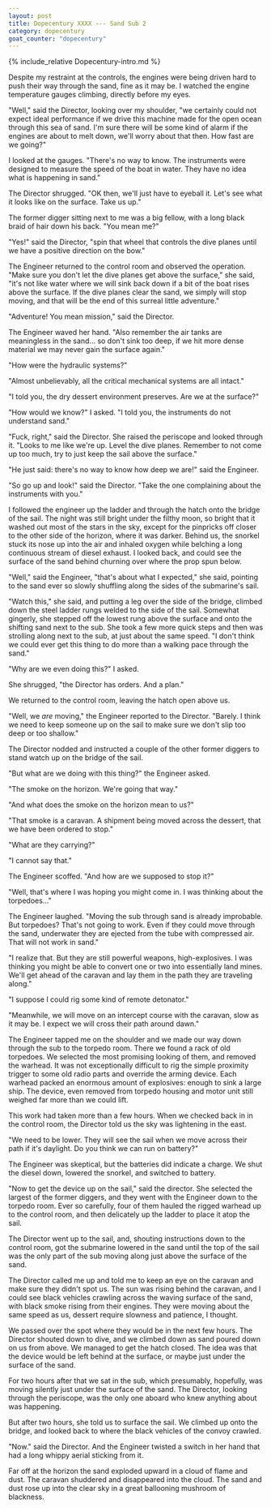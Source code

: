 ```yaml
---
layout: post
title: Dopecentury XXXX --- Sand Sub 2
category: dopecentury
goat_counter: "dopecentury" 
---
```


{% include_relative Dopecentury-intro.md %}

Despite my restraint at the controls, the engines were being driven hard to push their way through the sand, fine as it may be. I watched the engine temperature gauges climbing, directly before my eyes.

"Well," said the Director, looking over my shoulder, "we certainly could not expect ideal performance if we drive this machine made for the open ocean through this sea of sand. I'm sure there will be some kind of alarm if the engines are about to melt down, we'll worry about that then. How fast are we going?"

I looked at the gauges. "There's no way to know. The instruments were designed to measure the speed of the boat in water. They have no idea what is happening in sand."

The Director shrugged. "OK then, we'll just have to eyeball it. Let's see what it looks like on the surface. Take us up."

The former digger sitting next to me was a big fellow, with a long black braid of hair down his back. "You mean me?"

"Yes!" said the Director, "spin that wheel that controls the dive planes until we have a positive direction on the bow."

The Engineer returned to the control room and observed the operation. "Make sure you don't let the dive planes get above the surface," she said, "it's not like water where we will sink back down if a bit of the boat rises above the surface. If the dive planes clear the sand, we simply will stop moving, and that will be the end of this surreal little adventure."

"Adventure! You mean mission," said the Director. 

The Engineer waved her hand. "Also remember the air tanks are meaningless in the sand... so don't sink too deep, if we hit more dense material we may never gain the surface again."

"How were the hydraulic systems?"

"Almost unbelievably, all the critical mechanical systems are all intact."

"I told you, the dry dessert environment preserves. Are we at the surface?"

"How would we know?" I asked. "I told you, the instruments do not understand sand."

"Fuck, right," said the Director. She raised the periscope and looked through it. "Looks to me like we're up. Level the dive planes. Remember to not come up too much, try to just keep the sail above the surface."

"He just said: there's no way to know how deep we are!" said the Engineer.

"So go up and look!" said the Director. "Take the one complaining about the instruments with you."

I followed the engineer up the ladder and through the hatch onto the bridge of the sail. The night was still bright under the filthy moon, so bright that it washed out most of the stars in the sky, except for the pinpricks off closer to the other side of the horizon, where it was darker. Behind us, the snorkel stuck its nose up into the air and inhaled oxygen while belching a long continuous stream of diesel exhaust. I looked back, and could see the surface of the sand behind churning over where the prop spun below.

"Well," said the Engineer, "that's about what I expected," she said, pointing to the sand ever so slowly shuffling along the sides of the submarine's sail.

"Watch this," she said, and putting a leg over the side of the bridge, climbed down the steel ladder rungs welded to the side of the sail. Somewhat gingerly, she stepped off the lowest rung above the surface and onto the shifting sand next to the sub. She took a few more quick steps and then was strolling along next to the sub, at just about the same speed. "I don't think we could ever get this thing to do more than a walking pace through the sand."

"Why are we even doing this?" I asked.

She shrugged, "the Director has orders. And a plan."

We returned to the control room, leaving the hatch open above us.

"Well, we _are_ moving," the Engineer reported to the Director. "Barely. I think we need to keep someone up on the sail to make sure we don't slip too deep or too shallow."

The Director nodded and instructed a couple of the other former diggers to stand watch up on the bridge of the sail.

"But what are we doing with this thing?" the Engineer asked.

"The smoke on the horizon. We're going that way."

"And what does the smoke on the horizon mean to us?"

"That smoke is a caravan. A shipment being moved across the dessert, that we have been ordered to stop."

"What are they carrying?"

"I cannot say that."

The Engineer scoffed. "And how are we supposed to stop it?"

"Well, that's where I was hoping you might come in. I was thinking about the torpedoes..."

The Engineer laughed. "Moving the sub through sand is already improbable. But torpedoes? That's not going to work. Even if they could move through the sand, underwater they are ejected from the tube with compressed air. That will not work in sand."

"I realize that. But they are still powerful weapons, high-explosives. I was thinking you might be able to convert one or two into essentially land mines. We'll get ahead of the caravan and lay them in the path they are traveling along."

"I suppose I could rig some kind of remote detonator." 

"Meanwhile, we will move on an intercept course with the caravan, slow as it may be. I expect we will cross their path around dawn."

The Engineer tapped me on the shoulder and we made our way down through the sub to the torpedo room. There we found a rack of old torpedoes. We selected the most promising looking of them, and removed the warhead. It was not exceptionally difficult to rig the simple proximity trigger to some old radio parts and override the arming device. Each warhead packed an enormous amount of explosives: enough to sink a large ship. The device, even removed from torpedo housing and motor unit still weighed far more than we could lift.

This work had taken more than a few hours. When we checked back in in the control room, the Director told us the sky was lightening in the east.

"We need to be lower. They will see the sail when we move across their path if it's daylight. Do you think we can run on battery?"

The Engineer was skeptical, but the batteries did indicate a charge. We shut the diesel down, lowered the snorkel, and switched to battery.

"Now to get the device up on the sail," said the director. She selected the largest of the former diggers, and they went with the Engineer down to the torpedo room. Ever so carefully, four of them hauled the rigged warhead up to the control room, and then delicately up the ladder to place it atop the sail.

The Director went up to the sail, and, shouting instructions down to the control room, got the submarine lowered in the sand until the top of the sail was the only part of the sub moving along just above the surface of the sand.

The Director called me up and told me to keep an eye on the caravan and make sure they didn't spot us. The sun was rising behind the caravan, and I could see black vehicles crawling across the waving surface of the sand, with black smoke rising from their engines. They were moving about the same speed as us, dessert require slowness and patience, I thought.

We passed over the spot where they would be in the next few hours. The Director shouted down to dive, and we climbed down as sand poured down on us from above. We managed to get the hatch closed. The idea was that the device would be left behind at the surface, or maybe just under the surface of the sand.

For two hours after that we sat in the sub, which presumably, hopefully, was moving silently just under the surface of the sand. The Director, looking through the periscope, was the only one aboard who knew anything about was happening.

But after two hours, she told us to surface the sail. We climbed up onto the bridge, and looked back to where the black vehicles of the convoy crawled.

"Now." said the Director. And the Engineer twisted a switch in her hand that had a long whippy aerial sticking from it.

Far off at the horizon the sand exploded upward in a cloud of flame and dust. The caravan shuddered and disappeared into the cloud. The sand and dust rose up into the clear sky in a great ballooning mushroom of blackness.






